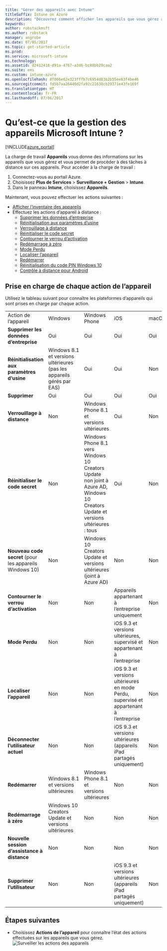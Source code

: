 ```yaml
---
title: "Gérer des appareils avec Intune"
titleSuffix: Intune on Azure
description: "Découvrez comment afficher les appareils que vous gérez avec Intune et effectuer diverses opérations dessus."
keywords: 
author: robstackmsft
ms.author: robstack
manager: angrobe
ms.date: 07/05/2017
ms.topic: get-started-article
ms.prod: 
ms.service: microsoft-intune
ms.technology: 
ms.assetid: d2412418-d91a-4767-a3d6-bc88bb29caa2
ms.suite: ems
ms.custom: intune-azure
ms.openlocfilehash: 8f066e62e323fffb7c6954d83b2b55ee63f4be46
ms.sourcegitcommit: fd5b7aa26446d2fa92c21638cb29371e43fe169f
ms.translationtype: HT
ms.contentlocale: fr-FR
ms.lasthandoff: 07/06/2017
---
```

# <a name="what-is-microsoft-intune-device-management"></a>Qu’est-ce que la gestion des appareils Microsoft Intune ?


[!INCLUDE[azure_portal](./includes/azure_portal.md)]

La charge de travail **Appareils** vous donne des informations sur les appareils que vous gérez et vous permet de procéder à des tâches à distance sur ces appareils. Pour accéder à la charge de travail :

1. Connectez-vous au portail Azure.
2. Choisissez **Plus de Services** > **Surveillance + Gestion** > **Intune**.
3. Dans le panneau **Intune**, choisissez **Appareils**.

Maintenant, vous pouvez effectuer les actions suivantes :

- [Afficher l’inventaire des appareils](device-inventory.md)
- Effectuez les actions d’appareil à distance :
    - [Supprimer les données d’entreprise](device-company-data-remove.md) 
    - [Réinitialisation aux paramètres d’usine](device-factory-reset.md)
    - [Verrouillage à distance](device-remote-lock.md)
    - [Réinitialiser le code secret](device-passcode-reset.md)
    - [Contourner le verrou d’activation](device-activation-lock-bypass.md)
    - [Redémarrage à zéro](device-fresh-start.md)
    - [Mode Perdu](device-lost-mode.md)
    - [Localiser l’appareil](device-locate.md)
    - [Redémarrer](device-restart.md)
    - [Réinitialisation du code PIN Windows 10](device-windows-pin-reset.md)
    - [Contrôle à distance pour Android](device-profile-android-teamviewer.md)


## <a name="support-for-each-device-action"></a>Prise en charge de chaque action de l’appareil

Utilisez le tableau suivant pour connaître les plateformes d’appareils qui sont prises en charge par chaque action.

|||||||
|-|-|-|-|-|-|
|Action de l’appareil|Windows|Windows Phone|iOS|macOS|Android|
|**Supprimer les données d’entreprise**|Oui|Oui|Oui|Oui|Oui|
|**Réinitialisation aux paramètres d’usine**|Windows 8.1 et versions ultérieures (pas les appareils gérés par EAS)|Oui|Oui|Non|Android for Work non pris en charge|
|**Supprimer**|Oui|Oui|Oui|Oui|Oui|
|**Verrouillage à distance**|Non|Windows Phone 8.1 et versions ultérieures|Oui|Non|Oui|
|**Réinitialiser le code secret**|Non|Windows Phone 8.1 vers Windows 10 Creators Update non joint à Azure AD, Windows 10 Creators Update et versions ultérieures : tous|Oui|Non|Avant Android 7, Android for Work non pris en charge|
|**Nouveau code secret** (pour les appareils Windows 10)|Non|Windows 10 Creators Update et versions ultérieures (joint à Azure AD)|Non|Non|Android for Work non pris en charge|
|**Contourner le verrou d’activation**|Non|Non|Appareils appartenant à l’entreprise uniquement|Non|Non|
|**Mode Perdu**|Non|Non|iOS 9.3 et versions ultérieures, supervisé et appartenant à l’entreprise|Non|Non|
|**Localiser l’appareil**|Non|Non|iOS 9.3 et versions ultérieures en mode Perdu, supervisé et appartenant à l’entreprise|Non|Non|
|**Déconnecter l’utilisateur actuel**|Non|Non|iOS 9.3 et versions ultérieures (appareils iPad partagés uniquement)|Non|Non|
|**Redémarrer**|Windows 8.1 et versions ultérieures|Windows Phone 8.1 et versions ultérieures|Non|Non|Non|
|**Redémarrage à zéro**|Windows 10 Creators Update et versions ultérieures|Non|Non|Non|Non|
|**Nouvelle session d’assistance à distance**|Non|Non|Non|Non|Oui|
|**Supprimer l’utilisateur**|Non|Non|iOS 9.3 et versions ultérieures (appareils iPad partagés uniquement)|Non|Non|

## <a name="next-steps"></a>Étapes suivantes

- Choisissez **Actions de l’appareil** pour connaître l’état des actions effectuées sur les appareils que vous gérez. 
![Surveiller les actions des appareils](./media/monitor-device-actions.png)